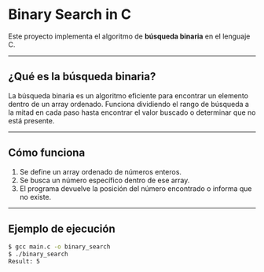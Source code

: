 # Binary Search in C

Este proyecto implementa el algoritmo de **búsqueda binaria** en el lenguaje C.

---

## ¿Qué es la búsqueda binaria?

La búsqueda binaria es un algoritmo eficiente para encontrar un elemento dentro de un array ordenado. Funciona dividiendo el rango de búsqueda a la mitad en cada paso hasta encontrar el valor buscado o determinar que no está presente.

---


## Cómo funciona

1. Se define un array ordenado de números enteros.
2. Se busca un número específico dentro de ese array.
3. El programa devuelve la posición del número encontrado o informa que no existe.

---

## Ejemplo de ejecución

```bash
$ gcc main.c -o binary_search
$ ./binary_search
Result: 5
